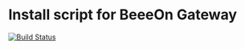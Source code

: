 # Install script for BeeeOn Gateway

[![Build Status](https://travis-ci.com/mienkofax/gateway-install.svg?branch=master)](https://travis-ci.com/mienkofax/gateway-install)
